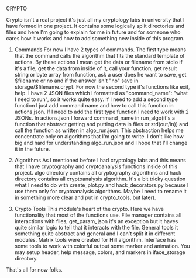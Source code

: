 CRYPTO

Crypto isn't a real project it's just all my cryptology labs in university that I have formed in one project. It contains some logically split directories and files and here I'm going to explain for me in future and for someone who cares how it works and how to add something new inside of this program.

1. Commands
For now I have 2 types of commands. The first type means that the command calls the algorithm that fits the standard template of actions. By these actions I mean get the data or filename from stdio if it's a file, get the data from inside of it, call your function, get result string or byte array from function, ask a user does he want to save, get $filename or no and if the answer isn't "no" save in storage/$filename.crypt. For now the second type it's functions like exit, help. I have 2 JSON files which I formatted as "command_name": "what I need to run", so it works quite easy. If I need to add a second type function I just add command name and how to call this function in actions.json. If I need to add the first type function I need to work with 2 JSONs. In actions.json I forward command_name in run_algo(it's a function that abstract getting and putting data in files or std(out/in)) and call the function as written in algo_run.json. This abstraction helps me concentrate only on algorithms that I'm going to write. I don't like how big and hard for understanding algo_run.json and I hope that I'll change it in the future. 

2. Algorithms
As I mentioned before I had cryptology labs and this means that I have cryptography and cryptoanalysis functions inside of this project. algo directory contains all cryptography algorithms and hack directory contains all cryptoanalysis algorithm. It's a bit tricky question what I need to do with create_plot.py and hack_decorators.py because I use them only for cryptoanalysis algorithms. Maybe I need to rename it in something more clear and put in crypto_tools, but later).

3. Crypto Tools
This module's heart of the crypto. Here we have functionality that most of the functions use. File manager contains all interactions with files, get_param_json it's an exception but it haves quite similar logic to tell that it interacts with the file. General tools it something quite abstract and general and I can't split it in different modules. Matrix tools were created for Hill algorithm. Interface has some tools to work with colorful output some marker and animation. You may setup header, help message, colors, and markers in iface_storage directory.

That's all for now folks.